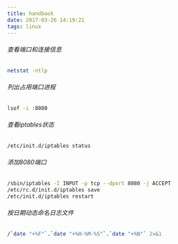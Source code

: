 ```yaml
---
title: handbook
date: 2017-03-26 14:19:21
tags: linux
---
```


###### 查看端口和连接信息
``` bash
netstat -ntlp
```
<!-- more -->

###### 列出占用端口进程
``` bash
lsof -i :8080
```
###### 查看iptables状态
``` bash
/etc/init.d/iptables status
```
###### 添加8080端口
``` bash
/sbin/iptables -I INPUT -p tcp --dport 8080 -j ACCEPT
/etc/rc.d/init.d/iptables save
/etc/init.d/iptables restart
```
###### 按日期动态命名日志文件
``` bash
/`date "+%F"`.`date "+%H-%M-%S"`.`date "+%N"` 2>&1
```
